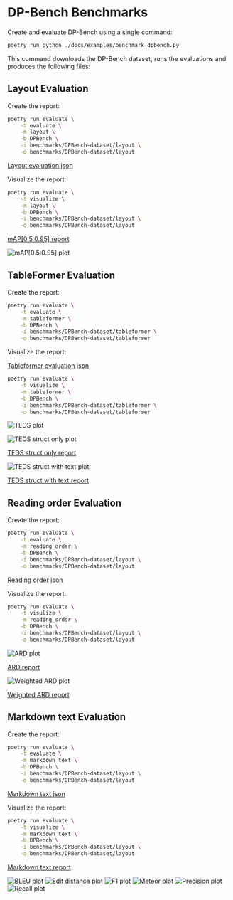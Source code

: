 # DP-Bench Benchmarks

Create and evaluate DP-Bench using a single command:

```sh
poetry run python ./docs/examples/benchmark_dpbench.py
```

This command downloads the DP-Bench dataset, runs the evaluations and produces the following files:

## Layout Evaluation

Create the report:

```sh
poetry run evaluate \
    -t evaluate \
    -m layout \
    -b DPBench \
    -i benchmarks/DPBench-dataset/layout \
    -o benchmarks/DPBench-dataset/layout
```

[Layout evaluation json](evaluations/DPBench/evaluation_DPBench_layout.json)

Visualize the report:

```sh
poetry run evaluate \
    -t visualize \
    -m layout \
    -b DPBench \
    -i benchmarks/DPBench-dataset/layout \
    -o benchmarks/DPBench-dataset/layout
```

[mAP[0.5:0.95] report](evaluations/DPBench/evaluation_DPBench_layout_mAP_0.5_0.95.txt)

![mAP[0.5:0.95] plot](evaluations/DPBench/evaluation_DPBench_layout_mAP_0.5_0.95.png)


## TableFormer Evaluation

Create the report:

```sh
poetry run evaluate \
    -t evaluate \
    -m tableformer \
    -b DPBench \
    -i benchmarks/DPBench-dataset/tableformer \
    -o benchmarks/DPBench-dataset/tableformer
```

Visualize the report:

[Tableformer evaluation json](evaluations/DPBench/evaluation_DPBench_tableformer.json)

```sh
poetry run evaluate \
    -t visualize \
    -m tableformer \
    -b DPBench \
    -i benchmarks/DPBench-dataset/tableformer \
    -o benchmarks/DPBench-dataset/tableformer
```

![TEDS plot](evaluations/DPBench/evaluation_DPBench_tableformer-delta_row_col.png)

![TEDS struct only plot](evaluations/DPBench/evaluation_DPBench_tableformer_TEDS_struct-only.png)

[TEDS struct only report](evaluations/DPBench/evaluation_DPBench_tableformer_TEDS_struct-only.txt)

![TEDS struct with text plot](evaluations/DPBench/evaluation_DPBench_tableformer_TEDS_struct-with-text.png)

[TEDS struct with text report](evaluations/DPBench/evaluation_DPBench_tableformer_TEDS_struct-with-text.txt)


## Reading order Evaluation

Create the report:

```sh
poetry run evaluate \
    -t evaluate \
    -m reading_order \
    -b DPBench \
    -i benchmarks/DPBench-dataset/layout \
    -o benchmarks/DPBench-dataset/layout
```

[Reading order json](evaluations/DPBench/evaluation_DPBench_reading_order.json)

Visualize the report:

```sh
poetry run evaluate \
    -t visulize \
    -m reading_order \
    -b DPBench \
    -i benchmarks/DPBench-dataset/layout \
    -o benchmarks/DPBench-dataset/layout
```

![ARD plot](evaluations/DPBench/evaluation_DPBench_reading_order_ARD_norm.png)

[ARD report](evaluations/DPBench/evaluation_DPBench_reading_order_ARD_norm.txt)

![Weighted ARD plot](evaluations/DPBench/evaluation_DPBench_reading_order_weighted_ARD.png)

[Weighted ARD report](evaluations/DPBench/evaluation_DPBench_reading_order_weighted_ARD.txt)


## Markdown text Evaluation

Create the report:

```sh
poetry run evaluate \
    -t evaluate \
    -m markdown_text \
    -b DPBench \
    -i benchmarks/DPBench-dataset/layout \
    -o benchmarks/DPBench-dataset/layout
```

[Markdown text json](evaluations/DPBench/evaluation_DPBench_markdown_text.json)


Visualize the report:

```sh
poetry run evaluate \
    -t visualize \
    -m markdown_text \
    -b DPBench \
    -i benchmarks/DPBench-dataset/layout \
    -o benchmarks/DPBench-dataset/layout
```

[Markdown text report](evaluations/DPBench/evaluation_DPBench_markdown_text.txt)

![BLEU plot](evaluations/DPBench/evaluation_DPBench_markdown_text_BLEU.png)
![Edit distance plot](evaluations/DPBench/evaluation_DPBench_markdown_text_edit_distance.png)
![F1 plot](evaluations/DPBench/evaluation_DPBench_markdown_text_F1.png)
![Meteor plot](evaluations/DPBench/evaluation_DPBench_markdown_text_meteor.png)
![Precision plot](evaluations/DPBench/evaluation_DPBench_markdown_text_precision.png)
![Recall plot](evaluations/DPBench/evaluation_DPBench_markdown_text_recall.png)

